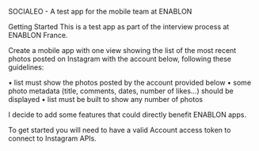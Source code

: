 
SOCIALEO - A test app for the mobile team at ENABLON

Getting Started
This is a test app as part of the interview process at ENABLON France. 

Create a mobile app with one view showing the list of the most recent photos posted on Instagram with the account below, following these guidelines:

• list must show the photos posted by the account provided below
• some photo metadata (title, comments, dates, number of likes…) should be displayed
• list must be built to show any number of photos

 I decide to add some features that could directly benefit ENABLON apps.

To get started you will need to have a valid Account access token to connect to Instagram APIs.

